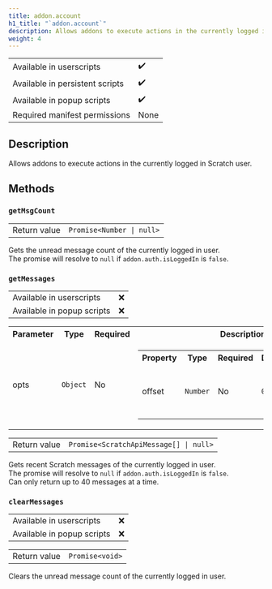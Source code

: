 ```yaml
---
title: addon.account
h1_title: "`addon.account`"
description: Allows addons to execute actions in the currently logged in Scratch user.
weight: 4
---
```


| | |
|-|-|
| Available in userscripts | ✔️ |
| Available in persistent scripts | ✔️ |
| Available in popup scripts | ✔️ |
| Required manifest permissions | None |

## Description
Allows addons to execute actions in the currently logged in Scratch user.

## Methods
### `getMsgCount`
<table>
  <tr>
    <td>Return value</td>
    <td><code>Promise&lt;Number | null></code></td>
  </tr>
</table>

Gets the unread message count of the currently logged in user.  
The promise will resolve to `null` if `addon.auth.isLoggedIn` is `false`.

### `getMessages`

| | |
|-|-|
| Available in userscripts | ❌ |
| Available in popup scripts | ❌ |

<table>
  <tr>
    <th>Parameter</th>
    <th>Type</th>
    <th>Required</th>
    <th>Description</th>
  </tr>
  <tr>
    <td>opts</td>
    <td><code>Object</code></td>
    <td>No</td>
    <td>
      <table>
        <tr>
          <th>Property</th>
          <th>Type</th>
          <th>Required</th>
          <th>Default</th>
          <th>Description</th>
        </tr>
        <tr>
          <td>offset</td>
          <td><code>Number</code></td>
          <td>No</td>
          <td><code>0</code></td>
          <td>Offset to use when requesting to Scratch API.</td>
        </tr>
      </table>
    </td>
  </tr>
</table>

<table>
  <tr>
    <td>Return value</td>
    <td><code>Promise&lt;ScratchApiMessage[] | null></code></td>
  </tr>
</table>

Gets recent Scratch messages of the currently logged in user.  
The promise will resolve to `null` if `addon.auth.isLoggedIn` is `false`.  
Can only return up to 40 messages at a time.

### `clearMessages`

| | |
|-|-|
| Available in userscripts | ❌ |
| Available in popup scripts | ❌ |

<table>
  <tr>
    <td>Return value</td>
    <td><code>Promise&lt;void></code></td>
  </tr>
</table>

Clears the unread message count of the currently logged in user.  